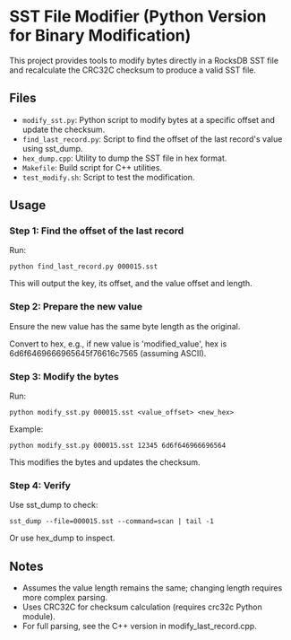 # SST File Modifier (Python Version for Binary Modification)

This project provides tools to modify bytes directly in a RocksDB SST file and recalculate the CRC32C checksum to produce a valid SST file.

## Files

- `modify_sst.py`: Python script to modify bytes at a specific offset and update the checksum.
- `find_last_record.py`: Script to find the offset of the last record's value using sst_dump.
- `hex_dump.cpp`: Utility to dump the SST file in hex format.
- `Makefile`: Build script for C++ utilities.
- `test_modify.sh`: Script to test the modification.

## Usage

### Step 1: Find the offset of the last record

Run:
```
python find_last_record.py 000015.sst
```

This will output the key, its offset, and the value offset and length.

### Step 2: Prepare the new value

Ensure the new value has the same byte length as the original.

Convert to hex, e.g., if new value is 'modified_value', hex is 6d6f6469666965645f76616c7565 (assuming ASCII).

### Step 3: Modify the bytes

Run:
```
python modify_sst.py 000015.sst <value_offset> <new_hex>
```

Example:
```
python modify_sst.py 000015.sst 12345 6d6f646966696564
```

This modifies the bytes and updates the checksum.

### Step 4: Verify

Use sst_dump to check:
```
sst_dump --file=000015.sst --command=scan | tail -1
```

Or use hex_dump to inspect.

## Notes

- Assumes the value length remains the same; changing length requires more complex parsing.
- Uses CRC32C for checksum calculation (requires crc32c Python module).
- For full parsing, see the C++ version in modify_last_record.cpp.
